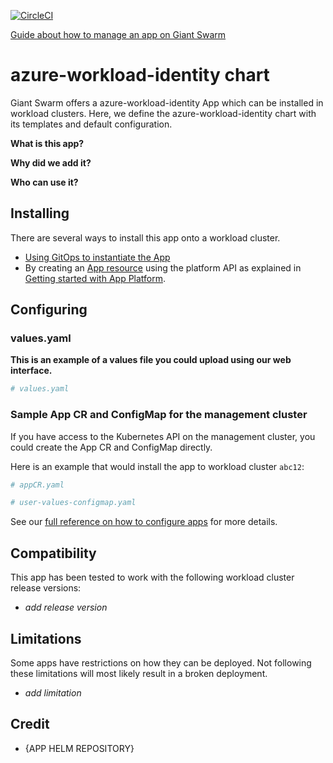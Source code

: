 [![CircleCI](https://dl.circleci.com/status-badge/img/gh/giantswarm/azure-workload-identity-app/tree/main.svg?style=svg)](https://dl.circleci.com/status-badge/redirect/gh/giantswarm/azure-workload-identity-app/tree/main)

[Guide about how to manage an app on Giant Swarm](https://handbook.giantswarm.io/docs/dev-and-releng/app-developer-processes/adding_app_to_appcatalog/)

# azure-workload-identity chart

Giant Swarm offers a azure-workload-identity App which can be installed in workload clusters.
Here, we define the azure-workload-identity chart with its templates and default configuration.

**What is this app?**

**Why did we add it?**

**Who can use it?**

## Installing

There are several ways to install this app onto a workload cluster.

- [Using GitOps to instantiate the App](https://docs.giantswarm.io/tutorials/continuous-deployment/apps/add-appcr/)
- By creating an [App resource](https://docs.giantswarm.io/reference/platform-api/crd/apps.application.giantswarm.io) using the platform API as explained in [Getting started with App Platform](https://docs.giantswarm.io/tutorials/fleet-management/app-platform/).

## Configuring

### values.yaml

**This is an example of a values file you could upload using our web interface.**

```yaml
# values.yaml

```

### Sample App CR and ConfigMap for the management cluster

If you have access to the Kubernetes API on the management cluster, you could create the App CR and ConfigMap directly.

Here is an example that would install the app to workload cluster `abc12`:

```yaml
# appCR.yaml

```

```yaml
# user-values-configmap.yaml

```

See our [full reference on how to configure apps](https://docs.giantswarm.io/tutorials/fleet-management/app-platform/app-configuration/) for more details.

## Compatibility

This app has been tested to work with the following workload cluster release versions:

- _add release version_

## Limitations

Some apps have restrictions on how they can be deployed.
Not following these limitations will most likely result in a broken deployment.

- _add limitation_

## Credit

- {APP HELM REPOSITORY}
